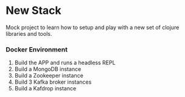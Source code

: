 # New Stack

Mock project to learn how to setup and play with a new set of clojure
libraries and tools.

### Docker Environment

1. Build the APP and runs a headless REPL
2. Build a MongoDB instance
3. Build a Zookeeper instance
4. Build 3 Kafka broker instances
5. Build a Kafdrop instance

